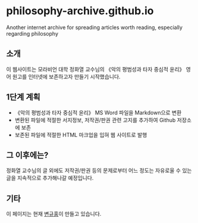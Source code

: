 # philosophy-archive.github.io
Another internet archive for spreading articles worth reading, especially regarding philosophy

## 소개
이 웹사이트는 모라비언 대학 정화열 교수님의 《악의 평범성과 타자 중심적 윤리》 영어 원고를 인터넷에 보존하고자 만들기 시작했습니다.

## 1단계 계획
 * 《악의 평범성과 타자 중심적 윤리》 MS Word 파일을 Markdown으로 변환
 * 변환된 파일에 적절한 서지정보, 저작권/판권 관련 고지를 추가하여 Github 저장소에 보존
 * 보존된 파일에 적절한 HTML 마크업을 입혀 웹 사이트로 발행
 
## 그 이후에는?
정화열 교수님의 글 외에도 저작권/판권 등의 문제로부터 어느 정도는 자유로울 수 있는 글을 지속적으로 추가해나갈 예정입니다.

## 기타
이 페이지는 현재 [변규홍](www.combacsa.net)이 만들고 있습니다.
